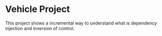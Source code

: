 # Vehicle Project

This project shows a incremental way to understand what is dependency injection and inversion of control.